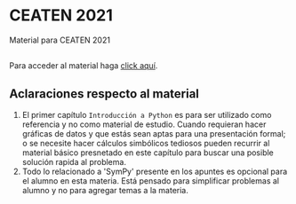 # CEATEN 2021

Material para CEATEN 2021

## 

Para acceder al material haga [click aquí](https://ceaten-2021.gitlab.io/ceaten-2021).

## Aclaraciones respecto al material

1. El primer capítulo `Introducción a Python` es para ser utilizado como referencia y no como material de estudio. Cuando requieran hacer gráficas de datos y que estás sean aptas para una presentación formal; o se necesite hacer cálculos simbólicos tediosos pueden recurrir al material básico presnetado en este capítulo para buscar una posible solución rapida al problema.
1. Todo lo relacionado a 'SymPy' presente en los apuntes es opcional para el alumno en esta materia. Está pensado para simplificar problemas al alumno y no para agregar temas a la materia.




